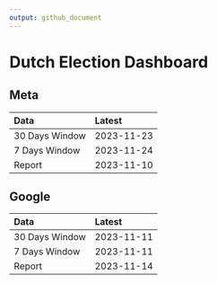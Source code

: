```yaml
---
output: github_document
---
```


# Dutch Election Dashboard



## Meta


|Data           |Latest     |
|:--------------|:----------|
|30 Days Window |2023-11-23 |
|7 Days Window  |2023-11-24 |
|Report         |2023-11-10 |

## Google


|Data           |Latest     |
|:--------------|:----------|
|30 Days Window |2023-11-11 |
|7 Days Window  |2023-11-11 |
|Report         |2023-11-14 |
